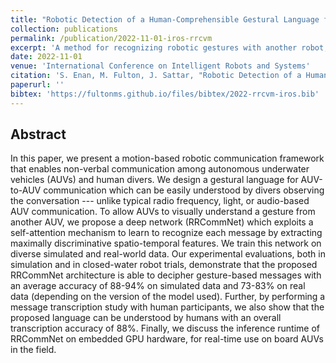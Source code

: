 ```yaml
---
title: "Robotic Detection of a Human-Comprehensible Gestural Language for Underwater Multi-Human-Robot Collaboration"
collection: publications
permalink: /publication/2022-11-01-iros-rrcvm
excerpt: 'A method for recognizing robotic gestures with another robot, for inter-robot communication via motion.'
date: 2022-11-01
venue: 'International Conference on Intelligent Robots and Systems'
citation: 'S. Enan, M. Fulton, J. Sattar, "Robotic Detection of a Human-Comprehensible Gestural Language for Underwater Multi-Human-Robot Collaboration", Proceedings of the 2022 International Conference on Intelligent Robots and Systems (IROS), Kyoto, Japan, 2022. '
paperurl: ''
bibtex: 'https://fultonms.github.io/files/bibtex/2022-rrcvm-iros.bib'
---
```

## Abstract
In this paper, we present a motion-based robotic communication framework that enables non-verbal communication among autonomous underwater vehicles (AUVs) and human divers. We design a gestural language for AUV-to-AUV communication which can be easily understood by divers observing the conversation --- unlike typical radio frequency, light, or audio-based AUV communication. To allow AUVs to visually understand a gesture from another AUV, we propose a deep network (RRCommNet) which exploits a self-attention mechanism to learn to recognize each message by extracting maximally discriminative spatio-temporal features. We train this network on diverse simulated and real-world data. Our experimental evaluations, both in simulation and in closed-water robot trials, demonstrate that the proposed RRCommNet architecture is able to decipher gesture-based messages with an average accuracy of 88-94\% on simulated data and 73-83\% on real data (depending on the version of the model used). Further, by performing a message transcription study with human participants, we also show that the proposed language can be understood by humans with an overall transcription accuracy of 88\%. Finally, we discuss the inference runtime of RRCommNet on embedded GPU hardware, for real-time use on board AUVs in the field.